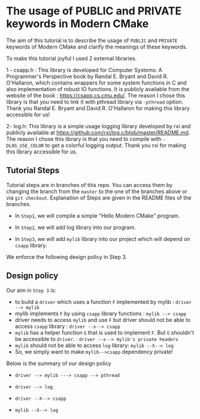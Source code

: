 # The usage of PUBLIC and PRIVATE keywords in Modern CMake

The aim of this tutorial is to describe the usage of `PUBLIC` and `PRIVATE` keywords of Modern CMake and clarify
the meanings of these keywords.

To make this tutorial joyful I used 2 external libraries.

1 - csapp.h : This library is developed for Computer Systems: A Programmer's Perspective book by Randal E. Bryant and David R. O'Hallaron,
which contains wrappers for some system functions in C and also implementation of robust IO functions. It is publicly available from the website of the book : https://csapp.cs.cmu.edu/. The reason I chose this library is that you need to link it with pthread library via `-pthread` option. Thank you Randal E. Bryant and David R. O'Hallaron for making this library accessible for us!

2- log.h: This library is a simple usage logging library developed by rxi and publicly available at https://github.com/rxi/log.c/blob/master/README.md.
The reason I chose this library is that you need to compile with `-DLOG_USE_COLOR` to get a colorful logging output. Thank you rxi for making this library accessible for us.

## Tutorial Steps

Tutorial steps are in branches of this repo. You can access them by changing the branch from the `master` to the one of the branches above or via 
`git checkout`. Explanation of Steps are given in the README files of the branches.

* In `Step1`, we will compile a simple "Hello Modern CMake" program.

* In `Step2`, we will add log library into our program.

* In `Step3`, we will add `mylib` library into our project which will depend on `csapp` library. 

We enforce the following design policy in Step 3.  

## Design policy

Our aim in `Step 3` is: 

* to build a `driver` which uses a function `F` implemented by mylib : `driver --> mylib`
* mylib implements `F` by using `csapp` library functions : `mylib --> csapp`
* driver needs to access `mylib` and use `F` but driver should not be able to access 
  `csapp` library : `driver --x--> csapp`
* `mylib` has a helper function `G` that is used to implement `F`. But `G` shouldn't be 
  accessible to `driver`. : `driver --x--> mylib's private headers`
* `mylib` should not be able to access `log` library: `mylib --X--> log`     
* So, we simply want to make `mylib-->csapp` dependency private!

 Below is the summary of our design policy

 * `driver --> mylib ---> csapp --> pthread` 
 
 * `driver --> log`

 * `driver --X--> csapp`

 * `mylib --X--> log`       


